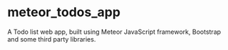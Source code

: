# meteor_todos_app
A Todo list web app, built using Meteor JavaScript framework, Bootstrap and some third party libraries.
